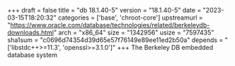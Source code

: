 +++
draft = false
title = "db 18.1.40-5"
version = "18.1.40-5"
date = "2023-03-15T18:20:32"
categories = ['base', 'chroot-core']
upstreamurl = "https://www.oracle.com/database/technologies/related/berkeleydb-downloads.html"
arch = "x86_64"
size = "1342956"
usize = "7597435"
sha1sum = "c0696d74354d39d65e57f76149e89ee11ed2b50a"
depends = "['libstdc++>=11.3', 'openssl>=3.1.0']"
+++
The Berkeley DB embedded database system